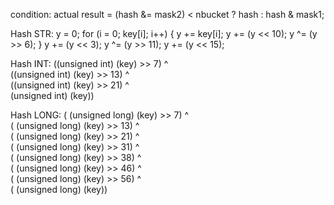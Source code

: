 condition:
	actual result = (hash &= mask2) < nbucket ? hash : hash & mask1;

Hash STR:
    y = 0;
	for (i = 0; key[i]; i++) {
		y += key[i];
		y += (y << 10);
		y ^= (y >> 6);
	}
	y += (y << 3);
	y ^= (y >> 11);
	y += (y << 15);

Hash INT:
    ((unsigned int) (key) >> 7)  ^ \
    ((unsigned int) (key) >> 13) ^ \
    ((unsigned int) (key) >> 21) ^ \
    (unsigned int) (key))

Hash LONG:
	( (unsigned long) (key) >> 7)  ^	\
    ( (unsigned long) (key) >> 13) ^	\
    ( (unsigned long) (key) >> 21) ^	\
    ( (unsigned long) (key) >> 31) ^	\
    ( (unsigned long) (key) >> 38) ^	\
    ( (unsigned long) (key) >> 46) ^	\
    ( (unsigned long) (key) >> 56) ^	\
    ( (unsigned long) (key))